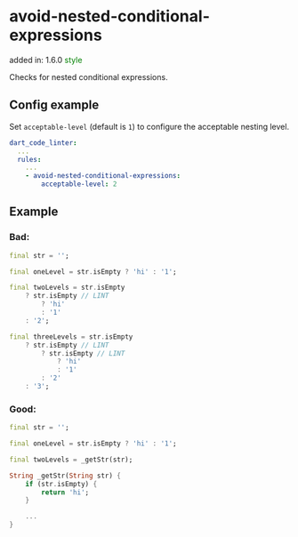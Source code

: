 # avoid-nested-conditional-expressions
added in: 1.6.0 <span style="color: green">style</span>

Checks for nested conditional expressions.

## Config example
Set `acceptable-level` (default is `1`) to configure the acceptable nesting level.
```yaml
dart_code_linter:
  ...
  rules:
    ...
    - avoid-nested-conditional-expressions:
        acceptable-level: 2
```
## Example
### Bad:
```dart
final str = '';

final oneLevel = str.isEmpty ? 'hi' : '1';

final twoLevels = str.isEmpty
    ? str.isEmpty // LINT
        ? 'hi'
        : '1'
    : '2';

final threeLevels = str.isEmpty
    ? str.isEmpty // LINT
        ? str.isEmpty // LINT
            ? 'hi'
            : '1'
        : '2'
    : '3';
```
### Good:
```dart
final str = '';

final oneLevel = str.isEmpty ? 'hi' : '1';

final twoLevels = _getStr(str);

String _getStr(String str) {
    if (str.isEmpty) {
        return 'hi';
    }

    ...
}
```
